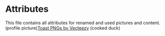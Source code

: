 # Attributes
This file contains all attributes for renamed and used pictures and content.
(profile picture)<a href="https://www.vecteezy.com/free-png/toast">Toast PNGs by Vecteezy</a>
(cooked duck)
